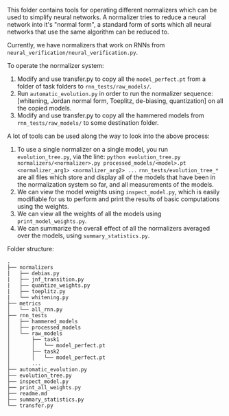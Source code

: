 This folder contains tools for operating different normalizers which can be used to simplify neural networks. A normalizer tries to reduce a neural network into it's "normal form", a standard form of sorts which all neural networks that use the same algorithm can be reduced to.

Currently, we have normalizers that work on RNNs from `neural_verification/neural_verification.py`.

To operate the normalizer system:
1. Modify and use transfer.py to copy all the `model_perfect.pt` from a folder of task folders to `rnn_tests/raw_models/`.
2. Run `automatic_evolution.py` in order to run the normalizer sequence: [whitening, Jordan normal form, Toeplitz, de-biasing, quantization] on all the copied models.
3. Modify and use transfer.py to copy all the hammered models from `rnn_tests/raw_models/` to some destination folder.

A lot of tools can be used along the way to look into the above process:
1. To use a single normalizer on a single model, you run `evolution_tree.py`, via the line: `python evolution_tree.py normalizers/<normalizer>.py processed_models/<model>.pt <normalizer_arg1> <normalizer_arg2> ...`
`rnn_tests/evolution_tree_*` are all files which store and display all of the models that have been in the normalization system so far, and all measurements of the models.
2. We can view the model weights using `inspect_model.py`, which is easily modifiable for us to perform and print the results of basic computations using the weights.
3. We can view all the weights of all the models using `print_model_weights.py`.
4. We can summarize the overall effect of all the normalizers averaged over the models, using `summary_statistics.py`.

Folder structure:
```
.
├── normalizers
|   ├── debias.py
|   ├── jnf_transition.py
|   ├── quantize_weights.py
|   ├── toeplitz.py
|   └── whitening.py
├── metrics
│   └── all_rnn.py
├── rnn_tests
│   ├── hammered_models
│   ├── processed_models
│   └── raw_models
│       ├── task1
│       │   └── model_perfect.pt
│       ├── task2
│       │   └── model_perfect.pt
│       ...
├── automatic_evolution.py
├── evolution_tree.py
├── inspect_model.py
├── print_all_weights.py
├── readme.md
├── summary_statistics.py
└── transfer.py
```
